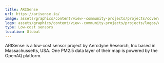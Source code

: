 ```yaml
---
title: ARISense
url: https://arisense.io/
image: assets/graphics/content/view--community-projects/projects/covers/ARISense.jpg
logo: assets/graphics/content/view--community-projects/projects/logos/arisense.png
type: Low-cost sensors
location: Global
---
```


ARISense is a low-cost sensor project by Aerodyne Research, Inc based in Massachussetts, USA. One PM2.5 data layer of their map is powered by the OpenAQ platform.

